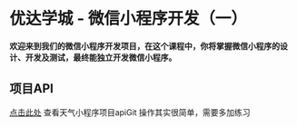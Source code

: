 # 优达学城 - 微信小程序开发（一）
#### 欢迎来到我们的微信小程序开发项目，在这个课程中，你将掌握微信小程序的设计、开发及测试，最终能独立开发微信小程序。

## 项目API
[点击此处](https://github.com/udacity/cn-wechat-weather/blob/default-1-1/weather_api.md) 查看天气小程序项目apiGit 操作其实很简单，需要多加练习
